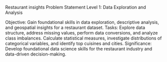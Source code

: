 Restaurant insights 
Problem Statement
Level 1: Data Exploration and Analysis

Objective: Gain foundational skills in data exploration, descriptive analysis, and geospatial insights for a restaurant dataset.
Tasks: Explore data structure, address missing values, perform data conversions, and analyze class imbalances. Calculate statistical measures, investigate distributions of categorical variables, and identify top cuisines and cities.
Significance: Develop foundational data science skills for the restaurant industry and data-driven decision-making.
